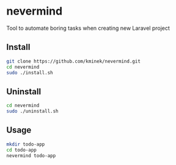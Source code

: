 # nevermind

Tool to automate boring tasks when creating new Laravel project

## Install

```bash
git clone https://github.com/kminek/nevermind.git
cd nevermind
sudo ./install.sh
```

## Uninstall

```bash
cd nevermind
sudo ./uninstall.sh
```

## Usage

```bash
mkdir todo-app
cd todo-app
nevermind todo-app
```
